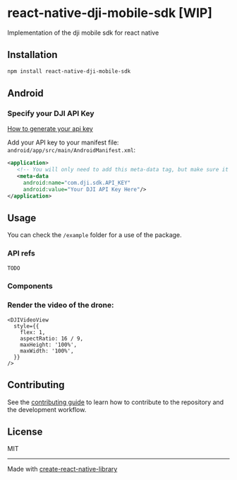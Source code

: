 # **react-native-dji-mobile-sdk [WIP]**
Implementation of the dji mobile sdk for react native
## **Installation**

```sh
npm install react-native-dji-mobile-sdk
```

## **Android**

### **Specify your DJI API Key**

[How to generate your api key](https://developer.dji.com/document/2e5ae092-b0fa-4cbd-abe2-956f44253c12#generate-an-app-key)

Add your API key to your manifest file: `android/app/src/main/AndroidManifest.xml`:
```xml
<application>
   <!-- You will only need to add this meta-data tag, but make sure it's a child of application -->
   <meta-data
     android:name="com.dji.sdk.API_KEY"
     android:value="Your DJI API Key Here"/>
</application>
```

## **Usage**

You can check the `/example` folder for a use of the package.

### **API refs**
```js
TODO
```

### **Components**

### Render the video of the drone:
```tsx
<DJIVideoView
  style={{
    flex: 1,
    aspectRatio: 16 / 9,
    maxHeight: '100%',
    maxWidth: '100%',
  }}
/>
```

## Contributing

See the [contributing guide](CONTRIBUTING.md) to learn how to contribute to the repository and the development workflow.

## License

MIT

---

Made with [create-react-native-library](https://github.com/callstack/react-native-builder-bob)
